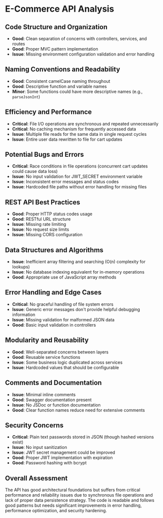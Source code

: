 # E-Commerce API Analysis

## Code Structure and Organization
- **Good**: Clean separation of concerns with controllers, services, and routes
- **Good**: Proper MVC pattern implementation
- **Issue**: Missing environment configuration validation and error handling

## Naming Conventions and Readability
- **Good**: Consistent camelCase naming throughout
- **Good**: Descriptive function and variable names
- **Minor**: Some functions could have more descriptive names (e.g., `parseJsonInt`)

## Efficiency and Performance
- **Critical**: File I/O operations are synchronous and repeated unnecessarily
- **Critical**: No caching mechanism for frequently accessed data
- **Issue**: Multiple file reads for the same data in single request cycles
- **Issue**: Entire user data rewritten to file for cart updates

## Potential Bugs and Errors
- **Critical**: Race conditions in file operations (concurrent cart updates could cause data loss)
- **Issue**: No input validation for JWT_SECRET environment variable
- **Issue**: Inconsistent error messages and status codes
- **Issue**: Hardcoded file paths without error handling for missing files

## REST API Best Practices
- **Good**: Proper HTTP status codes usage
- **Good**: RESTful URL structure
- **Issue**: Missing rate limiting
- **Issue**: No request size limits
- **Issue**: Missing CORS configuration

## Data Structures and Algorithms
- **Issue**: Inefficient array filtering and searching (O(n) complexity for lookups)
- **Issue**: No database indexing equivalent for in-memory operations
- **Good**: Appropriate use of JavaScript array methods

## Error Handling and Edge Cases
- **Critical**: No graceful handling of file system errors
- **Issue**: Generic error messages don't provide helpful debugging information
- **Issue**: Missing validation for malformed JSON data
- **Good**: Basic input validation in controllers

## Modularity and Reusability
- **Good**: Well-separated concerns between layers
- **Good**: Reusable service functions
- **Issue**: Some business logic duplicated across services
- **Issue**: Hardcoded values that should be configurable

## Comments and Documentation
- **Issue**: Minimal inline comments
- **Good**: Swagger documentation present
- **Issue**: No JSDoc or function documentation
- **Good**: Clear function names reduce need for extensive comments

## Security Concerns
- **Critical**: Plain text passwords stored in JSON (though hashed versions exist)
- **Issue**: No input sanitization
- **Issue**: JWT secret management could be improved
- **Good**: Proper JWT implementation with expiration
- **Good**: Password hashing with bcrypt

## Overall Assessment
The API has good architectural foundations but suffers from critical performance and reliability issues due to synchronous file operations and lack of proper data persistence strategy. The code is readable and follows good patterns but needs significant improvements in error handling, performance optimization, and security hardening.